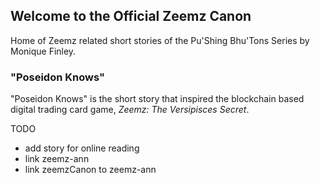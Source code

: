 ## Welcome to the Official Zeemz Canon

Home of Zeemz related short stories of the Pu'Shing Bhu'Tons Series by Monique Finley.


### "Poseidon Knows"

"Poseidon Knows" is the short story that inspired the blockchain based digital trading card game, *Zeemz: The Versipisces Secret*.  

TODO
- add story for online reading
- link zeemz-ann 
- link zeemzCanon to zeemz-ann
